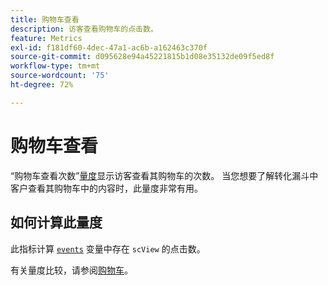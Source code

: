 ```yaml
---
title: 购物车查看
description: 访客查看购物车的点击数。
feature: Metrics
exl-id: f181df60-4dec-47a1-ac6b-a162463c370f
source-git-commit: d095628e94a45221815b1d08e35132de09f5ed8f
workflow-type: tm+mt
source-wordcount: '75'
ht-degree: 72%

---
```


# 购物车查看

“购物车查看次数”[量度](overview.md)显示访客查看其购物车的次数。 当您想要了解转化漏斗中客户查看其购物车中的内容时，此量度非常有用。

## 如何计算此量度

此指标计算 [`events`](/help/implement/vars/page-vars/events/events-overview.md) 变量中存在 `scView` 的点击数。

有关量度比较，请参阅[购物车](carts.md)。
